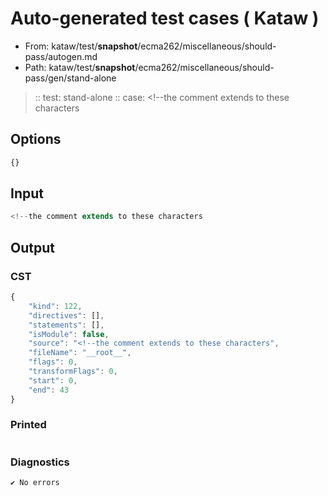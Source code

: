 # Auto-generated test cases ( Kataw )
- From: kataw/test/__snapshot__/ecma262/miscellaneous/should-pass/autogen.md
- Path: kataw/test/__snapshot__/ecma262/miscellaneous/should-pass/gen/stand-alone
> :: test: stand-alone
> :: case: <!--the comment extends to these characters
## Options

`````js
{}
`````
## Input

`````js
<!--the comment extends to these characters
`````
## Output

### CST

```javascript
{
    "kind": 122,
    "directives": [],
    "statements": [],
    "isModule": false,
    "source": "<!--the comment extends to these characters",
    "fileName": "__root__",
    "flags": 0,
    "transformFlags": 0,
    "start": 0,
    "end": 43
}
```

### Printed

```javascript

```

### Diagnostics

```javascript
✔ No errors
```

